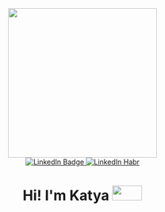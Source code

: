 <div id="header" align="center">
  <img src="https://i.giphy.com/media/v1.Y2lkPTc5MGI3NjExZXdpZDg2cWdqbDR6M3hydDQ1YzFkNTR5enVxcjBrcnd1cDMxcDhsMCZlcD12MV9pbnRlcm5hbF9naWZfYnlfaWQmY3Q9Zw/JIX9t2j0ZTN9S/giphy.gif" width="300"/>
</div>
<div id="badges" align="center">
  <a href="https://www.linkedin.com/in/katerina-siavris/">
    <img src="https://img.shields.io/badge/LinkedIn-blue?style=for-the-badge&logo=linkedin&logoColor=white" alt="LinkedIn Badge"/>
  </a>
  <a href="https://habr.com/ru/users/Troonsply/">
    <img src="https://img.shields.io/badge/Habr-blue?style=for-the-badge&logo=habr&logoColor=white" alt="LinkedIn Habr"/>
  </a>
</div>
<img src="https://komarev.com/ghpvc/?Troonsply&style=flat-square&color=blue" alt=""/>
<h1 align="center">
  Hi! I'm Katya
  <img src="https://i.giphy.com/media/v1.Y2lkPTc5MGI3NjExaWlobWl6aWEyN2J3NDJybHVkMHVpNHBjNHp5dm1ha3J1ZXppeHY2ZiZlcD12MV9pbnRlcm5hbF9naWZfYnlfaWQmY3Q9Zw/MFPEY2iT4D370VCRHO/giphy.gif" width="60px" height="30px"/>
</h1>
